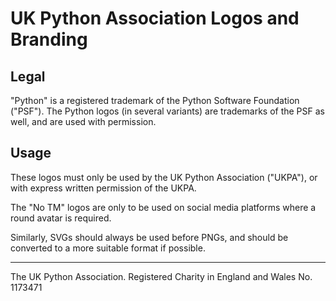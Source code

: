 # UK Python Association Logos and Branding

## Legal
"Python" is a registered trademark of the Python Software Foundation ("PSF"). The Python logos (in several variants) are trademarks of the PSF as well, and are used with permission.

## Usage
These logos must only be used by the UK Python Association ("UKPA"), or with express written permission of the UKPA.

The "No TM" logos are only to be used on social media platforms where a round avatar is required.

Similarly, SVGs should always be used before PNGs, and should be converted to a more suitable format if possible.

---

The UK Python Association. Registered Charity in England and Wales No. 1173471
